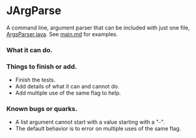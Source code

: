 # JArgParse
A command line, argument parser that can be included with just one file, [ArgsParser.java](src/ArgsParser.java). See [main.md](docs/main.md) for examples.


### What it can do.

### Things to finish or add.
 - Finish the tests.
 - Add details of what it can and cannot do.
 - Add multiple use of the same flag to help. 

### Known bugs or quarks.
 - A list argument cannot start with a value starting with a "-".
 - The default behavior is to error on multiple uses of the same flag.
